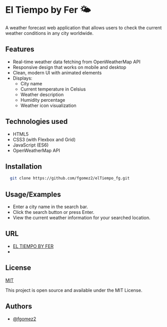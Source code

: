 # El Tiempo by Fer 🌤️

A weather forecast web application that allows users to check the current weather conditions in any city worldwide.
## Features
- Real-time weather data fetching from OpenWeatherMap API
- Responsive design that works on mobile and desktop
- Clean, modern UI with animated elements
- Displays:
  - City name
  - Current temperature in Celsius
  - Weather description
  - Humidity percentage
  - Weather icon visualization
## Technologies used
- HTML5 
- CSS3 (with Flexbox and Grid)
- JavaScript (ES6)
- OpenWeatherMap API
## Installation
```bash
  git clone https://github.com/fgomez2/elTiempo_fg.git
```
    
## Usage/Examples
- Enter a city name in the search bar.
- Click the search button or press Enter.
- View the current weather information for your searched location.



## URL
- [EL TIEMPO BY FER](https://eltiempobyfer.netlify.app)
- 
## License

[MIT](https://choosealicense.com/licenses/mit/)

This project is open source and available under the MIT License.
## Authors

- [@fgomez2](https://github.com/fgomez2)
